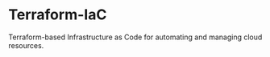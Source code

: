 # Terraform-IaC
Terraform-based Infrastructure as Code for automating and managing cloud resources.
